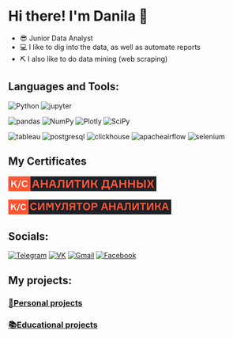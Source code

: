 # Hi there! I'm Danila 👋

- 😎 Junior Data Analyst
- 💻 I like to dig into the data, as well as automate reports
- ⛏️ I also like to do data mining (web scraping)

## Languages and Tools:
![Python](https://img.shields.io/badge/Python-black?style=for-the-badge&logo=python)
![jupyter](https://img.shields.io/badge/jupyter-black?style=for-the-badge&logo=jupyter)

![pandas](https://img.shields.io/badge/pandas-black?style=for-the-badge&logo=pandas)
![NumPy](https://img.shields.io/badge/NumPy-black?style=for-the-badge&logo=NumPy)
![Plotly](https://img.shields.io/badge/Plotly-black?style=for-the-badge&logo=Plotly)
![SciPy](https://img.shields.io/badge/SciPy-black?style=for-the-badge&logo=SciPy)



![tableau](https://img.shields.io/badge/tableau-black?style=for-the-badge&logo=tableau)
![postgresql](https://img.shields.io/badge/postgresql-black?style=for-the-badge&logo=postgresql)
![clickhouse](https://img.shields.io/badge/clickhouse-black?style=for-the-badge&logo=clickhouse)
![apacheairflow](https://img.shields.io/badge/apacheairflow-black?style=for-the-badge&logo=apacheairflow)
![selenium](https://img.shields.io/badge/selenium-black?style=for-the-badge&logo=selenium)


## My Certificates
[![DataAnalyst](https://github.com/GLaDOS070/GLaDOS070/blob/main/images/%D0%B0%D0%BD%D0%B0%D0%BB%D0%B8%D1%82%D0%B8%D0%BA%20%D0%B4%D0%B0%D0%BD%D0%BD%D1%8B%D1%85%20v2.png)](https://lab.karpov.courses/certificate/fde0448f-5127-40c9-b671-8f6d676f0197/en/)

[![ Data Analyst Simulator](https://github.com/GLaDOS070/GLaDOS070/blob/main/images/%D1%81%D0%B8%D0%BC%D1%83%D0%BB%D1%8F%D1%82%D0%BE%D1%80%20%D0%B0%D0%BD%D0%B0%D0%BB%D0%B8%D1%82%D0%B8%D0%BA%D0%B0%20v2.png)](https://lab.karpov.courses/certificate/3a97dc4e-1f4f-4cde-a9f0-5fa0d8ce40a4/en/)

## Socials:
[![Telegram](https://img.shields.io/badge/telegram-black?style=for-the-badge&logo=telegram)](https://t.me/@glados070)
[![VK](https://img.shields.io/badge/vk-black?style=for-the-badge&logo=vk)](https://vk.com/merinov_danila)
[![Gmail](https://img.shields.io/badge/gmail-black?style=for-the-badge&logo=gmail)](mailto:danil12518@gmail.com)
[![Facebook](https://img.shields.io/badge/facebook-black?style=for-the-badge&logo=facebook)](https://www.facebook.com/profile.php?id=100041061547364)

## My projects:
### [**💾Personal projects**](https://github.com/GLaDOS070/personal_projects)
### [**📚Educational projects**](https://github.com/GLaDOS070/educational_projects)

